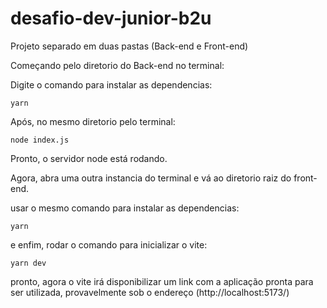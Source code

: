 # desafio-dev-junior-b2u

Projeto separado em duas pastas (Back-end e Front-end)

Começando pelo diretorio do Back-end no terminal:

Digite o comando para instalar as dependencias:
```
yarn
```

Após, no mesmo diretorio pelo terminal:
```
node index.js
```

Pronto, o servidor node está rodando.


Agora, abra uma outra instancia do terminal e vá ao diretorio raiz do front-end.

usar o mesmo comando para instalar as dependencias:
```
yarn
```

e enfim, rodar o comando para inicializar o vite:

```
yarn dev
```

pronto, agora o vite irá disponibilizar um link com a aplicação pronta para ser utilizada, provavelmente sob o endereço (http://localhost:5173/)
